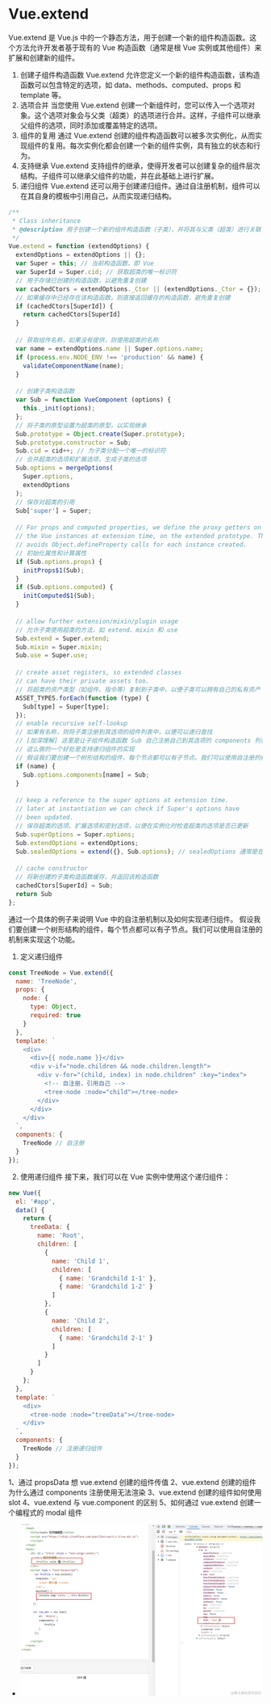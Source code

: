 # Vue.extend

Vue.extend 是 Vue.js 中的一个静态方法，用于创建一个新的组件构造函数。这个方法允许开发者基于现有的 Vue 构造函数（通常是根 Vue 实例或其他组件）来扩展和创建新的组件。

1. 创建子组件构造函数
   Vue.extend 允许您定义一个新的组件构造函数，该构造函数可以包含特定的选项，如 data、methods、computed、props 和 template 等。
2. 选项合并
   当您使用 Vue.extend 创建一个新组件时，您可以传入一个选项对象。这个选项对象会与父类（超类）的选项进行合并。这样，子组件可以继承父组件的选项，同时添加或覆盖特定的选项。
3. 组件的复用
   通过 Vue.extend 创建的组件构造函数可以被多次实例化，从而实现组件的复用。每次实例化都会创建一个新的组件实例，具有独立的状态和行为。
4. 支持继承
   Vue.extend 支持组件的继承，使得开发者可以创建复杂的组件层次结构。子组件可以继承父组件的功能，并在此基础上进行扩展。
5. 递归组件
   Vue.extend 还可以用于创建递归组件。通过自注册机制，组件可以在其自身的模板中引用自己，从而实现递归结构。

```js
/**
 * Class inheritance
 * @description 用于创建一个新的组件构造函数（子类），并将其与父类（超类）进行关联
 */
Vue.extend = function (extendOptions) {
  extendOptions = extendOptions || {};
  var Super = this; // 当前构造函数，即 Vue
  var SuperId = Super.cid; // 获取超类的唯一标识符
  // 用于存储已创建的构造函数，以避免重复创建
  var cachedCtors = extendOptions._Ctor || (extendOptions._Ctor = {});
  // 如果缓存中已经存在该构造函数，则直接返回缓存的构造函数，避免重复创建
  if (cachedCtors[SuperId]) {
    return cachedCtors[SuperId]
  }

  // 获取组件名称，如果没有提供，则使用超类的名称
  var name = extendOptions.name || Super.options.name;
  if (process.env.NODE_ENV !== 'production' && name) {
    validateComponentName(name);
  }

  // 创建子类构造函数
  var Sub = function VueComponent (options) {
    this._init(options);
  };
  // 将子类的原型设置为超类的原型，以实现继承
  Sub.prototype = Object.create(Super.prototype);
  Sub.prototype.constructor = Sub;
  Sub.cid = cid++; // 为子类分配一个唯一的标识符
  // 合并超类的选项和扩展选项，生成子类的选项
  Sub.options = mergeOptions(
    Super.options,
    extendOptions
  );
  // 保存对超类的引用
  Sub['super'] = Super;

  // For props and computed properties, we define the proxy getters on
  // the Vue instances at extension time, on the extended prototype. This
  // avoids Object.defineProperty calls for each instance created.
  // 初始化属性和计算属性
  if (Sub.options.props) {
    initProps$1(Sub);
  }
  if (Sub.options.computed) {
    initComputed$1(Sub);
  }

  // allow further extension/mixin/plugin usage
  // 允许子类使用超类的方法，如 extend、mixin 和 use
  Sub.extend = Super.extend;
  Sub.mixin = Super.mixin;
  Sub.use = Super.use;

  // create asset registers, so extended classes
  // can have their private assets too.
  // 将超类的资产类型（如组件、指令等）复制到子类中，以便子类可以拥有自己的私有资产
  ASSET_TYPES.forEach(function (type) {
    Sub[type] = Super[type];
  });
  // enable recursive self-lookup
  // 如果有名称，则将子类注册到其选项的组件列表中，以便可以递归查找
  // [加深理解] 这里是让子组件构造函数 Sub 自己注册自己到其选项的 components 列表中
  // 这么做的一个好处是支持递归组件的实现
  // 假设我们要创建一个树形结构的组件，每个节点都可以有子节点。我们可以使用自注册的机制来实现这个功能。
  if (name) {
    Sub.options.components[name] = Sub;
  }

  // keep a reference to the super options at extension time.
  // later at instantiation we can check if Super's options have
  // been updated.
  // 保存超类的选项、扩展选项和密封选项，以便在实例化时检查超类的选项是否已更新
  Sub.superOptions = Super.options;
  Sub.extendOptions = extendOptions;
  Sub.sealedOptions = extend({}, Sub.options); // sealedOptions 通常是在组件构造时创建的一份选项快照

  // cache constructor
  // 将新创建的子类构造函数缓存，并返回该构造函数
  cachedCtors[SuperId] = Sub;
  return Sub
};
```

通过一个具体的例子来说明 Vue 中的自注册机制以及如何实现递归组件。
假设我们要创建一个树形结构的组件，每个节点都可以有子节点。我们可以使用自注册的机制来实现这个功能。

1. 定义递归组件

```js
const TreeNode = Vue.extend({
  name: 'TreeNode',
  props: {
    node: {
      type: Object,
      required: true
    }
  },
  template: `
    <div>
      <div>{{ node.name }}</div>
      <div v-if="node.children && node.children.length">
        <div v-for="(child, index) in node.children" :key="index">
          <!-- 自注册，引用自己 -->
          <tree-node :node="child"></tree-node>
        </div>
      </div>
    </div>
  `,
  components: {
    TreeNode // 自注册
  }
});
```

2. 使用递归组件
   接下来，我们可以在 Vue 实例中使用这个递归组件：

```js
new Vue({
  el: '#app',
  data() {
    return {
      treeData: {
        name: 'Root',
        children: [
          {
            name: 'Child 1',
            children: [
              { name: 'Grandchild 1-1' },
              { name: 'Grandchild 1-2' }
            ]
          },
          {
            name: 'Child 2',
            children: [
              { name: 'Grandchild 2-1' }
            ]
          }
        ]
      }
    };
  },
  template: `
    <div>
      <tree-node :node="treeData"></tree-node>
    </div>
  `,
  components: {
    TreeNode // 注册递归组件
  }
});
```

1、通过 propsData 想 vue.extend 创建的组件传值
2、vue.extend 创建的组件为什么通过 components 注册使用无法渲染
3、vue.extend 创建的组件如何使用 slot 
4、vue.extend 与 vue.component 的区别
5、如何通过 vue.extend 创建一个编程式的 modal 组件

+ ![Img](./FILES/Vue.extend.md/img-20241101151119.png)
